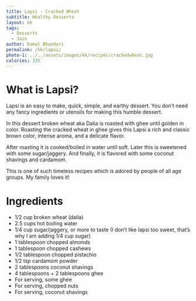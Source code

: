 ```yaml
---
title: Lapsi - Cracked Wheat
subtitle: Healthy Desserts
layout: kk
tags:
  - Desserts
  - Jain
author: Kamal Bhandari
permalink: /kk/lapsi/
photo-1: ../../assets/images/kk/recipes/crackedwheat.jpg
calories: 335
---
```


# What is Lapsi?
Lapsi is an easy to make, quick, simple, and earthy dessert. You don’t need any fancy ingredients or utensils for making this humble dessert.

In this dessert broken wheat aka Dalia is roasted with ghee until golden in color. Roasting the cracked wheat in ghee gives this Lapsi a rich and classic brown color, intense aroma, and a delicate flavor.

After roasting it is cooked/boiled in water until soft. Later this is sweetened with some sugar/jaggery. And finally, it is flavored with some coconut shavings and cardamom.

This is one of such timeless recipes which is adored by people of all age groups. My family loves it!

# Ingredients
- 1/2 cup broken wheat (dalia)
- 2.5 cups hot boiling water
- 1/4 cup sugar/jaggery, or more to taste (I don’t like lapsi too sweet, that’s why I am adding 1/4 cup sugar)
- 1 tablespoon chopped almonds
- 1 tablespoon chopped cashews
- 1/2 tablespoon chopped pistachio
- 1/2 tsp cardamom powder
- 2 tablespoons coconut shavings
- 4 tablespoons + 2 tablespoons ghee
- For serving, some ghee
- For serving, chopped nuts
- For serving, coconut shavings

